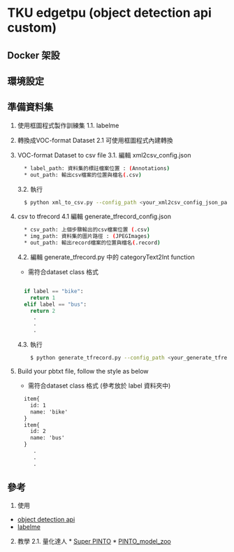 # TKU edgetpu (object detection api custom)

## Docker 架設

## 環境設定

## 準備資料集
1. 使用框圖程式製作訓練集
    1.1. labelme
    
2. 轉換成VOC-format Dataset
    2.1 可使用框圖程式內建轉換
    
3. VOC-format Dataset to csv file
    3.1. 編輯 xml2csv_config.json
    ```bash
      * label_path: 資料集的標註檔案位置 : (Annotations)
      * out_path: 輸出csv檔案的位置與檔名(.csv)
    ``` 
    
    3.2. 執行
    ```bash
      $ python xml_to_csv.py --config_path <your_xml2csv_config_json_path>
    ```
4. csv to tfrecord
    4.1 編輯 generate_tfrecord_config.json
    ```bash
      * csv_path: 上個步驟輸出的csv檔案位置 (.csv)
      * img_path: 資料集的圖片路徑 : (JPEGImages)
      * out_path: 輸出record檔案的位置與檔名(.record)
    ```
    4.2. 編輯 generate_tfrecord.py 中的 categoryText2Int function
    * 需符合dataset class 格式
    ```py

      if label == "bike":
        return 1
      elif label == "bus":
        return 2
         .
         .
         .
    ```
    4.3. 執行
    ```bash
        $ python generate_tfrecord.py --config_path <your_generate_tfrecord_config_json_path>
    ```
5. Build your pbtxt file, follow the style as below
    * 需符合dataset class 格式 (參考放於 label 資料夾中)
    ```txt
      item{
        id: 1
        name: 'bike'
      }
      item{
        id: 2
        name: 'bus'
      }
         .
         .
         .
    ```

## 參考
1. 使用
 * [object detection api](https://github.com/tensorflow/models/tree/master/research/object_detection)
 * [labelme](https://github.com/wkentaro/labelme)
 
2. 教學
    2.1. 量化達人
        * [Super PINTO](https://twitter.com/PINTO03091)
        * [PINTO_model_zoo](https://github.com/PINTO0309/PINTO_model_zoo)
 